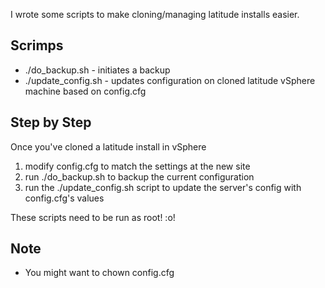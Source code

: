 I wrote some scripts to make cloning/managing latitude installs easier.

Scrimps
-------

* ./do_backup.sh - initiates a backup
* ./update_config.sh - updates configuration on cloned latitude vSphere machine based on config.cfg


Step by Step
------------

Once you've cloned a latitude install in vSphere

1. modify config.cfg to match the settings at the new site
2. run ./do_backup.sh to backup the current configuration
3. run the ./update_config.sh script to update the server's config with config.cfg's values

These scripts need to be run as root! :o!


Note
----

* You might want to chown config.cfg
